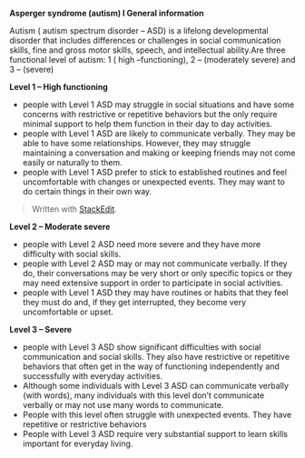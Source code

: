 ﻿
**Asperger syndrome (autism) I General information**

Autism ( autism spectrum disorder – ASD) is a lifelong developmental disorder that includes differences or challenges in social communication skills, fine and gross motor skills, speech, and intellectual ability. ​Are three functional level of autism: 1 ( high –functioning), 2 – (moderately severe) and 3 – (severe)

**Level 1 – High functioning​**
-   people with Level 1 ASD may struggle in social situations and have some concerns with restrictive or repetitive behaviors but the only require minimal support to help them function in their day to day activities.​
-   people with Level 1 ASD are likely to communicate verbally. They may be able to have some relationships. However, they may struggle maintaining a conversation and making or keeping friends may not come easily or naturally to them.​
-   people with Level 1 ASD prefer to stick to established routines and feel uncomfortable with changes or unexpected events. They may want to do certain things in their own way. ​
> Written with [StackEdit](https://stackedit.io/).

**Level 2 – Moderate severe**
-   people with Level 2 ASD need more severe and they have more difficulty with social skills.​
-   people with Level 2 ASD may or may not communicate verbally. If they do, their conversations may be very short or only specific topics or they may need extensive support in order to participate in social activities.​
-   people with Level 1 ASD they may have routines or habits that they feel they must do and, if they get interrupted, they become very uncomfortable or upset.

**Level 3 – Severe**
-   people with Level 3 ASD show significant difficulties with social communication and social skills. They also have restrictive or repetitive behaviors that often get in the way of functioning independently and successfully with everyday activities.​
-   Although some individuals with Level 3 ASD can communicate verbally (with words), many individuals with this level don’t communicate verbally or may not use many words to communicate.​
-   People with this level often struggle with unexpected events. They have repetitive or restrictive behaviors​
-   People with Level 3 ASD require very substantial support to learn skills important for everyday living.

